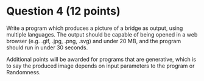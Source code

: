 # Question 4 (12 points)

Write a program which produces a picture of a bridge as output, using multiple languages. The output should be capable of being opened in a web browser (e.g. .gif, .jpg, .png, .svg) and under 20 MB, and the program should run in under 30 seconds.

Additional points will be awarded for programs that are generative, which is to say the produced image depends on input parameters to the program or Randomness.
